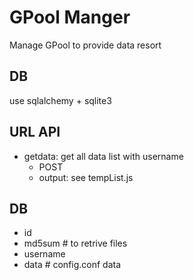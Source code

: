 # GPool Manger


Manage GPool to provide data resort 




## DB

use sqlalchemy + sqlite3




## URL API

* getdata: get all data list with username
    - POST
    - output: see tempList.js


## DB

* id
* md5sum # to retrive files
* username
* data # config.conf data

